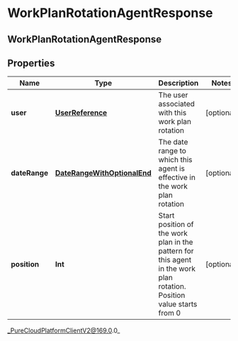 # WorkPlanRotationAgentResponse

## WorkPlanRotationAgentResponse

## Properties

|Name | Type | Description | Notes|
|------------ | ------------- | ------------- | -------------|
| **user** | [**UserReference**](UserReference) | The user associated with this work plan rotation | [optional] |
| **dateRange** | [**DateRangeWithOptionalEnd**](DateRangeWithOptionalEnd) | The date range to which this agent is effective in the work plan rotation | [optional] |
| **position** | **Int** | Start position of the work plan in the pattern for this agent in the work plan rotation. Position value starts from 0 | [optional] |



_PureCloudPlatformClientV2@169.0.0_
